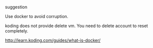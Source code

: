 suggestion

Use docker to avoid corruption.

koding does not provide delete vm. You need to delete account to reset completely.

http://learn.koding.com/guides/what-is-docker/


